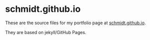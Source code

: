 schmidt.github.io
=================

These are the source files for my portfolio page at
[schmidt.github.io](https://schmidt.github.io).

They are based on jekyll/GitHub Pages.

